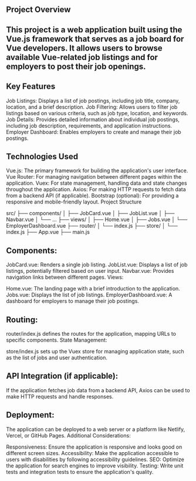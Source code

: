## Project Overview

## This project is a web application built using the Vue.js framework that serves as a job board for Vue developers. It allows users to browse available Vue-related job listings and for employers to post their job openings.

## Key Features

Job Listings: Displays a list of job postings, including job title, company, location, and a brief description.
Job Filtering: Allows users to filter job listings based on various criteria, such as job type, location, and keywords.
Job Details: Provides detailed information about individual job postings, including job description, requirements, and application instructions.
Employer Dashboard: Enables employers to create and manage their job postings.

## Technologies Used

Vue.js: The primary framework for building the application's user interface.
Vue Router: For managing navigation between different pages within the application.
Vuex: For state management, handling data and state changes throughout the application.
Axios: For making HTTP requests to fetch data from a backend API (if applicable).
Bootstrap (optional): For providing a responsive and mobile-friendly layout.
Project Structure

src/
├── components/
│   ├── JobCard.vue
│   ├── JobList.vue
│   ├── Navbar.vue
│   └── ...
├── views/
│   ├── Home.vue
│   ├── Jobs.vue
│   └── EmployerDashboard.vue
├── router/
│   └── index.js
├── store/
│   └── index.js
├── App.vue
├── main.js

## Components:

JobCard.vue: Renders a single job listing.
JobList.vue: Displays a list of job listings, potentially filtered based on user input.
Navbar.vue: Provides navigation links between different pages.
Views:

Home.vue: The landing page with a brief introduction to the application.
Jobs.vue: Displays the list of job listings.
EmployerDashboard.vue: A dashboard for employers to manage their job postings.

## Routing:

router/index.js defines the routes for the application, mapping URLs to specific components.
State Management:

store/index.js sets up the Vuex store for managing application state, such as the list of jobs and user authentication.
## API Integration (if applicable):

If the application fetches job data from a backend API, Axios can be used to make HTTP requests and handle responses.

## Deployment:

The application can be deployed to a web server or a platform like Netlify, Vercel, or GitHub Pages.
Additional Considerations:

Responsiveness: Ensure the application is responsive and looks good on different screen sizes.
Accessibility: Make the application accessible to users with disabilities by following accessibility guidelines.
SEO: Optimize the application for search engines to improve visibility.
Testing: Write unit tests and integration tests to ensure the application's quality.

